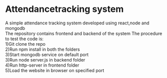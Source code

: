 # Attendancetracking system
A simple attendance tracking system developed using react,node and mongodb  
The repository contains frontend and backend of the system
The procedure to test the code is:  
1)Git clone the repo  
2)Run npm install in both the folders  
3)Start mongodb service on default port    
3)Run node server.js in backend folder   
4)Run http-server in frontend folder  
5)Load the website in browser on specified port  

